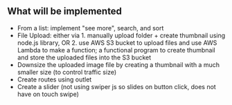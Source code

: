 ## What will be implemented

- From a list: implement "see more", search, and sort
- File Upload: either via 1. manually upload folder + create thumbnail using node.js library, OR 2. use AWS S3 bucket to upload files and use AWS Lambda to make a function; a functional program to create thumbnail and store the uploaded files into the S3 bucket
- Downsize the uploaded image file by creating a thumbnail with a much smaller size (to control traffic size)
- Create routes using outlet
- Create a slider (not using swiper js so slides on button click, does not have on touch swipe)
